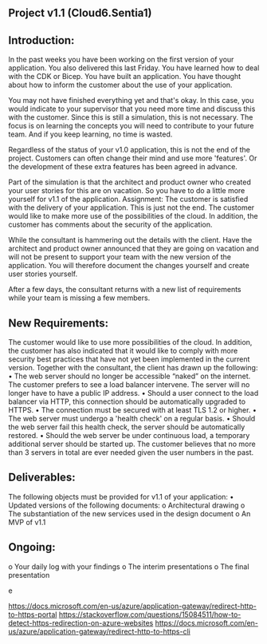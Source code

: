## Project v1.1 (Cloud6.Sentia1)
## Introduction:
In the past weeks you have been working on the first version of your application. You also delivered this last Friday. You have learned how to deal with the CDK or Bicep. You have built an application. You have thought about how to inform the customer about the use of your application.

You may not have finished everything yet and that's okay. In this case, you would indicate to your supervisor that you need more time and discuss this with the customer. Since this is still a simulation, this is not necessary. The focus is on learning the concepts you will need to contribute to your future team. And if you keep learning, no time is wasted.

Regardless of the status of your v1.0 application, this is not the end of the project. Customers can often change their mind and use more 'features'. Or the development of these extra features has been agreed in advance.

Part of the simulation is that the architect and product owner who created your user stories for this are on vacation. So you have to do a little more yourself for v1.1 of the application.
Assignment:
The customer is satisfied with the delivery of your application. This is just not the end. The customer would like to make more use of the possibilities of the cloud. In addition, the customer has comments about the security of the application.

While the consultant is hammering out the details with the client. Have the architect and product owner announced that they are going on vacation and will not be present to support your team with the new version of the application. You will therefore document the changes yourself and create user stories yourself.

After a few days, the consultant returns with a new list of requirements while your team is missing a few members.

## New Requirements:
The customer would like to use more possibilities of the cloud. In addition, the customer has also indicated that it would like to comply with more security best practices that have not yet been implemented in the current version. Together with the consultant, the client has drawn up the following:
• The web server should no longer be accessible “naked” on the internet. The customer prefers to see a load balancer intervene. The server will no longer have to have a public IP address.
• Should a user connect to the load balancer via HTTP, this connection should be automatically upgraded to HTTPS.
• The connection must be secured with at least TLS 1.2 or higher.
• The web server must undergo a 'health check' on a regular basis.
• Should the web server fail this health check, the server should be automatically restored.
• Should the web server be under continuous load, a temporary additional server should be started up. The customer believes that no more than 3 servers in total are ever needed given the user numbers in the past.

## Deliverables:
The following objects must be provided for v1.1 of your application:
• Updated versions of the following documents:
o Architectural drawing
o The substantiation of the new services used in the design document
o An MVP of v1.1


## Ongoing:
o Your daily log with your findings
o The interim presentations
o The final presentation

e



https://docs.microsoft.com/en-us/azure/application-gateway/redirect-http-to-https-portal
https://stackoverflow.com/questions/15084511/how-to-detect-https-redirection-on-azure-websites
https://docs.microsoft.com/en-us/azure/application-gateway/redirect-http-to-https-cli


